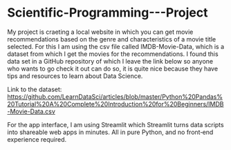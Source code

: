# Scientific-Programming---Project

My project is craeting a local website in which you can get movie recommendations based on the genre and characteristics of a movie title selected. For this I am using the csv file called IMDB-Movie-Data, which is a dataset from which I get the movies for the recommendations. I found this data set in a GitHub repository of which I leave the link below so anyone who wants to go check it out can do so, it is quite nice because they have tips and resources to learn about Data Science.

Link to the dataset: https://github.com/LearnDataSci/articles/blob/master/Python%20Pandas%20Tutorial%20A%20Complete%20Introduction%20for%20Beginners/IMDB-Movie-Data.csv

For the app interface, I am using Streamlit which Streamlit turns data scripts into shareable web apps in minutes. All in pure Python, and no front‑end experience required.